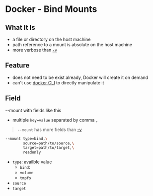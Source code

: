 # Docker - Bind Mounts

## What It Is

- a file or directory on the host machine
- path reference to a mount is absolute on the host machine
- more verbose than [`-v`](docker-volume.md)

## Feature

- does not need to be exist already, Docker will create it on demand
- can't use [docker CLI](docker-command-line-interface.md) to directly manipulate it

## Field

--mount with fields like this

- multiple `key=value` separated by comma `,`

> `--mount` has more fields than [-v](docker-volume.md)

```sh
--mount type=bind,\
        source=path/to/source,\
        target=path/to/target,\
        readonly
```

- `type`: availble value
  - `bind`:
  - `volume`
  - `tmpfs`
- `source`
- `target`
